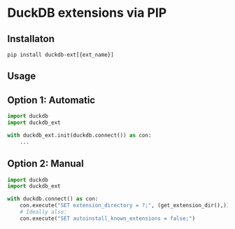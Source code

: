 # DuckDB extensions via PIP

## Installaton

```
pip install duckdb-ext[{ext_name}]
```

## Usage

## Option 1: Automatic

```python
import duckdb
import duckdb_ext

with duckdb_ext.init(duckdb.connect()) as con:
    ...
```

## Option 2: Manual

```python
import duckdb
import duckdb_ext

with duckdb.connect() as con:
    con.execute("SET extension_directory = ?;", (get_extension_dir(),))
    # Ideally also:
    con.execute("SET autoinstall_known_extensions = false;")
```
